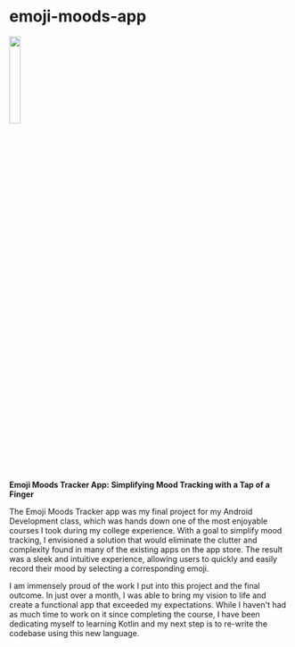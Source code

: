 # emoji-moods-app
<img src="EmojiMoodTracker/app/src/main/res/playstore-icon.png?raw=true"  width="20%" height="20%">

**Emoji Moods Tracker App: Simplifying Mood Tracking with a Tap of a Finger**

The Emoji Moods Tracker app was my final project for my Android Development class, which was hands down one of the most enjoyable courses I took during my college experience. With a goal to simplify mood tracking, I envisioned a solution that would eliminate the clutter and complexity found in many of the existing apps on the app store. The result was a sleek and intuitive experience, allowing users to quickly and easily record their mood by selecting a corresponding emoji.

I am immensely proud of the work I put into this project and the final outcome. In just over a month, I was able to bring my vision to life and create a functional app that exceeded my expectations. While I haven't had as much time to work on it since completing the course, I have been dedicating myself to learning Kotlin and my next step is to re-write the codebase using this new language.

